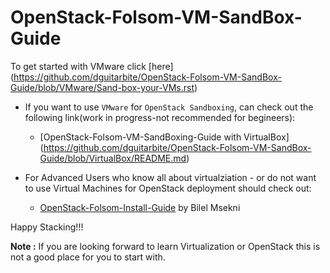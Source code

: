 OpenStack-Folsom-VM-SandBox-Guide
=================================

 To get started with VMware click [here] (https://github.com/dguitarbite/OpenStack-Folsom-VM-SandBox-Guide/blob/VMware/Sand-box-your-VMs.rst)
 
 
* If you want to use `VMware` for `OpenStack Sandboxing`, can check out the following link(work in progress-not recommended for begineers):
  * [OpenStack-Folsom-VM-SandBoxing-Guide with VirtualBox] (https://github.com/dguitarbite/OpenStack-Folsom-VM-SandBox-Guide/blob/VirtualBox/README.md)

* For Advanced Users who know all about virtualziation - or do not want to use Virtual Machines for OpenStack deployment should check out:
  * [OpenStack-Folsom-Install-Guide](https://github.com/mseknibilel/OpenStack-Folsom-Install-guide/blob/master/OpenStack_Folsom_Install_Guide_WebVersion.rst) by Bilel Msekni


Happy Stacking!!!

**Note :** If you are looking forward to learn Virtualization or OpenStack this is not a good place for you to start with.
